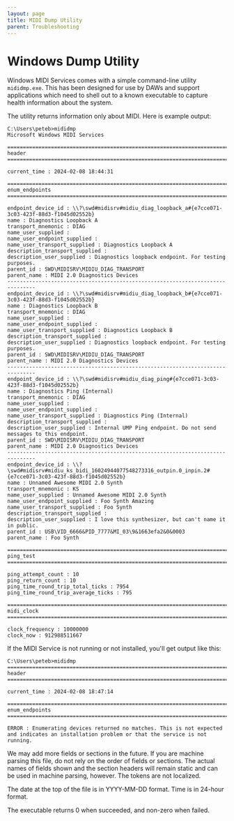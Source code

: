 ```yaml
---
layout: page
title: MIDI Dump Utility
parent: Troubleshooting
---
```


# Windows Dump Utility

Windows MIDI Services comes with a simple command-line utility `mididmp.exe`. This has been designed for use by DAWs and support applications which need to shell out to a known executable to capture health information about the system.

The utility returns information only about MIDI. Here is example output:

```
C:\Users\peteb>mididmp
Microsoft Windows MIDI Services

===============================================================================
header
===============================================================================

current_time : 2024-02-08 18:44:31

===============================================================================
enum_endpoints
===============================================================================

endpoint_device_id : \\?\swd#midisrv#midiu_diag_loopback_a#{e7cce071-3c03-423f-88d3-f1045d02552b}
name : Diagnostics Loopback A
transport_mnemonic : DIAG
name_user_supplied :
name_user_endpoint_supplied :
name_user_transport_supplied : Diagnostics Loopback A
description_transport_supplied :
description_user_supplied : Diagnostics loopback endpoint. For testing purposes.
parent_id : SWD\MIDISRV\MIDIU_DIAG_TRANSPORT
parent_name : MIDI 2.0 Diagnostics Devices
-------------------------------------------------------------------------------
endpoint_device_id : \\?\swd#midisrv#midiu_diag_loopback_b#{e7cce071-3c03-423f-88d3-f1045d02552b}
name : Diagnostics Loopback B
transport_mnemonic : DIAG
name_user_supplied :
name_user_endpoint_supplied :
name_user_transport_supplied : Diagnostics Loopback B
description_transport_supplied :
description_user_supplied : Diagnostics loopback endpoint. For testing purposes.
parent_id : SWD\MIDISRV\MIDIU_DIAG_TRANSPORT
parent_name : MIDI 2.0 Diagnostics Devices
-------------------------------------------------------------------------------
endpoint_device_id : \\?\swd#midisrv#midiu_diag_ping#{e7cce071-3c03-423f-88d3-f1045d02552b}
name : Diagnostics Ping (Internal)
transport_mnemonic : DIAG
name_user_supplied :
name_user_endpoint_supplied :
name_user_transport_supplied : Diagnostics Ping (Internal)
description_transport_supplied :
description_user_supplied : Internal UMP Ping endpoint. Do not send messages to this endpoint.
parent_id : SWD\MIDISRV\MIDIU_DIAG_TRANSPORT
parent_name : MIDI 2.0 Diagnostics Devices
-------------------------------------------------------------------------------
endpoint_device_id : \\?\swd#midisrv#midiu_ks_bidi_16024944077548273316_outpin.0_inpin.2#{e7cce071-3c03-423f-88d3-f1045d02552b}
name : Unnamed Awesome MIDI 2.0 Synth
transport_mnemonic : KS
name_user_supplied : Unnamed Awesome MIDI 2.0 Synth
name_user_endpoint_supplied : Foo Synth Amazing
name_user_transport_supplied : Foo Synth
description_transport_supplied :
description_user_supplied : I love this synthesizer, but can't name it in public.
parent_id : USB\VID_6666&PID_7777&MI_03\9&1663efa2&0&0003
parent_name : Foo Synth

===============================================================================
ping_test
===============================================================================

ping_attempt_count : 10
ping_return_count : 10
ping_time_round_trip_total_ticks : 7954
ping_time_round_trip_average_ticks : 795

===============================================================================
midi_clock
===============================================================================

clock_frequency : 10000000
clock_now : 912988511667
```

If the MIDI Service is not running or not installed, you'll get output like this:

```
C:\Users\peteb>mididmp
===============================================================================
header
===============================================================================

current_time : 2024-02-08 18:47:14

===============================================================================
enum_endpoints
===============================================================================

ERROR : Enumerating devices returned no matches. This is not expected and indicates an installation problem or that the service is not running.
```

We may add more fields or sections in the future. If you are machine parsing this file, do not rely on the order of fields or sections. The actual names of fields shown and the section headers will remain static and can be used in machine parsing, however. The tokens are not localized.

The date at the top of the file is in YYYY-MM-DD format. Time is in 24-hour format.

The executable returns 0 when succeeded, and non-zero when failed.
